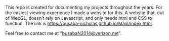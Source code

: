 This repo is created for documenting my projects throughout the years. For the easiest viewing experience I made a website for this. A website that, out of WebGL, doesn't rely on Javascript, and only needs html and CSS to function. The link is https://busaba-nicholas.github.io/Main/index.html.

Feel free to contact me at "busabaN2014@verizon.net".
